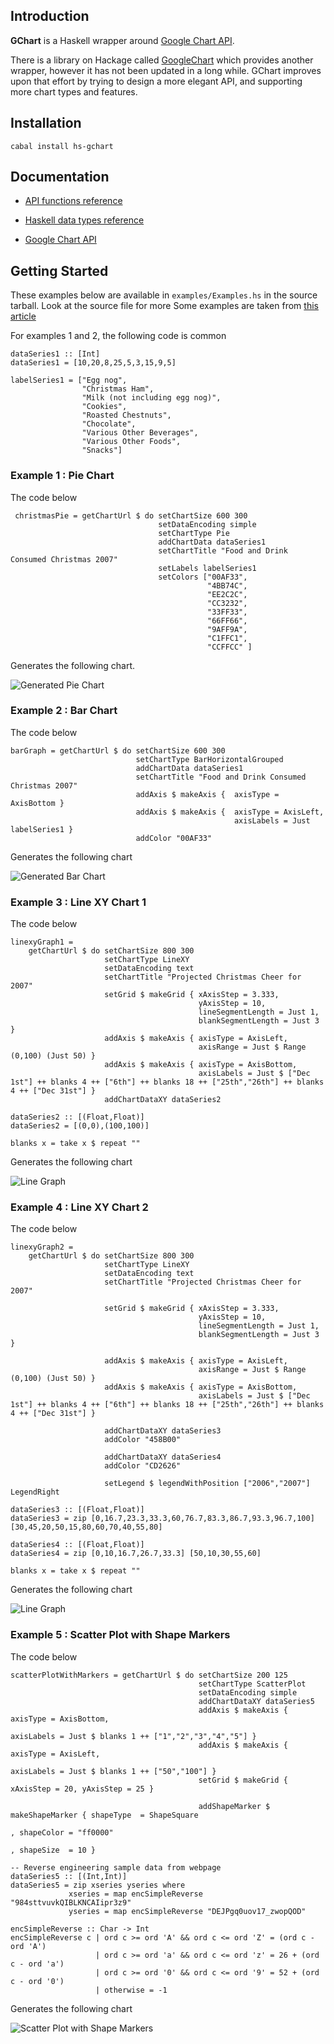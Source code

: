 ## Introduction

 **GChart** is a Haskell wrapper around [Google Chart API].

[Google Chart API]: http://code.google.com/apis/chart/image_charts.html

There is a library on Hackage called [GoogleChart] which provides another
wrapper, however it has not been updated in a long while. GChart improves upon
that effort by trying to design a more elegant API, and supporting more chart
types and features.

[GoogleChart]: http://hackage.haskell.org/packages/archive/GoogleChart/0.2/doc/html/Graphics-Google-Chart.html

## Installation

    cabal install hs-gchart

## Documentation

* [API functions reference](http://hackage.haskell.org/package/hs-gchart)

* [Haskell data types reference](http://hackage.haskell.org/packages/archive/hs-gchart/0.3/doc/html/Graphics-GChart-Types.html)

* [Google Chart API]

## Getting Started

These examples below are available in `examples/Examples.hs` in the source
tarball. Look at the source file for more Some examples are taken from [this
article](http://24ways.org/2007/tracking-christmas-cheer-with-google-charts)

For examples 1 and 2, the following code is common

    dataSeries1 :: [Int]
    dataSeries1 = [10,20,8,25,5,3,15,9,5]

    labelSeries1 = ["Egg nog",
                    "Christmas Ham",
                    "Milk (not including egg nog)",
                    "Cookies",
                    "Roasted Chestnuts",
                    "Chocolate",
                    "Various Other Beverages",
                    "Various Other Foods",
                    "Snacks"]

### Example 1 : Pie Chart

The code below

     christmasPie = getChartUrl $ do setChartSize 600 300
                                     setDataEncoding simple
                                     setChartType Pie
                                     addChartData dataSeries1
                                     setChartTitle "Food and Drink Consumed Christmas 2007"
                                     setLabels labelSeries1
                                     setColors ["00AF33",
                                                "4BB74C",
                                                "EE2C2C",
                                                "CC3232",
                                                "33FF33",
                                                "66FF66",
                                                "9AFF9A",
                                                "C1FFC1",
                                                "CCFFCC" ]

Generates the following chart.

![Generated Pie Chart](http://chart.apis.google.com/chart?cht=p&chs=600x300&chd=s:KUIZFDPJF&chtt=Food+and+Drink+Consumed+Christmas+2007&chco=00AF33,4BB74C,EE2C2C,CC3232,33FF33,66FF66,9AFF9A,C1FFC1,CCFFCC&chl=Egg+nog|Christmas+Ham|Milk+%28not+including+egg+nog%29|Cookies|Roasted+Chestnuts|Chocolate|Various+Other+Beverages|Various+Other+Foods|Snacks)

### Example 2 : Bar Chart

The code below

    barGraph = getChartUrl $ do setChartSize 600 300
                                setChartType BarHorizontalGrouped
                                addChartData dataSeries1
                                setChartTitle "Food and Drink Consumed Christmas 2007"
                                addAxis $ makeAxis {  axisType = AxisBottom }
                                addAxis $ makeAxis {  axisType = AxisLeft,
                                                      axisLabels = Just labelSeries1 }
                                addColor "00AF33"

Generates the following chart

![Generated Bar Chart](http://chart.apis.google.com/chart?cht=bhg&chs=600x300&chd=s:KUIZFDPJF&chtt=Food+and+Drink+Consumed+Christmas+2007&chco=00AF33&chxt=x,y&chxl=1:|Egg+nog|Christmas+Ham|Milk+%28not+including+egg+nog%29|Cookies|Roasted+Chestnuts|Chocolate|Various+Other+Beverages|Various+Other+Foods|Snacks)


### Example 3 : Line XY Chart 1

The code below

    linexyGraph1 =
        getChartUrl $ do setChartSize 800 300
                         setChartType LineXY
                         setDataEncoding text
                         setChartTitle "Projected Christmas Cheer for 2007"
                         setGrid $ makeGrid { xAxisStep = 3.333,
                                              yAxisStep = 10,
                                              lineSegmentLength = Just 1,
                                              blankSegmentLength = Just 3 }
                         addAxis $ makeAxis { axisType = AxisLeft,
                                              axisRange = Just $ Range (0,100) (Just 50) }
                         addAxis $ makeAxis { axisType = AxisBottom,
                                              axisLabels = Just $ ["Dec 1st"] ++ blanks 4 ++ ["6th"] ++ blanks 18 ++ ["25th","26th"] ++ blanks 4 ++ ["Dec 31st"] }
                         addChartDataXY dataSeries2
    
    dataSeries2 :: [(Float,Float)]
    dataSeries2 = [(0,0),(100,100)]
    
    blanks x = take x $ repeat ""

Generates the following chart

![Line Graph](http://chart.apis.google.com/chart?cht=lxy&chs=800x300&chd=t:0,100|0,100&chtt=Projected+Christmas+Cheer+for+2007&chxt=y,x&chxl=1:|Dec+1st|||||6th|||||||||||||||||||25th|26th|||||Dec+31st&chxr=0,0.0,100.0,50.0&chg=3.333,10.0,1.0,3.0)

### Example 4 : Line XY Chart 2

The code below

    linexyGraph2 = 
        getChartUrl $ do setChartSize 800 300
                         setChartType LineXY
                         setDataEncoding text
                         setChartTitle "Projected Christmas Cheer for 2007"
     
                         setGrid $ makeGrid { xAxisStep = 3.333,
                                              yAxisStep = 10,
                                              lineSegmentLength = Just 1,
                                              blankSegmentLength = Just 3 }
     
                         addAxis $ makeAxis { axisType = AxisLeft,
                                              axisRange = Just $ Range (0,100) (Just 50) }
                         addAxis $ makeAxis { axisType = AxisBottom,
                                              axisLabels = Just $ ["Dec 1st"] ++ blanks 4 ++ ["6th"] ++ blanks 18 ++ ["25th","26th"] ++ blanks 4 ++ ["Dec 31st"] }
     
                         addChartDataXY dataSeries3
                         addColor "458B00"
     
                         addChartDataXY dataSeries4
                         addColor "CD2626"
     
                         setLegend $ legendWithPosition ["2006","2007"] LegendRight
     
    dataSeries3 :: [(Float,Float)]
    dataSeries3 = zip [0,16.7,23.3,33.3,60,76.7,83.3,86.7,93.3,96.7,100] [30,45,20,50,15,80,60,70,40,55,80]
     
    dataSeries4 :: [(Float,Float)]
    dataSeries4 = zip [0,10,16.7,26.7,33.3] [50,10,30,55,60]

    blanks x = take x $ repeat ""

Generates the following chart

![Line Graph](http://chart.apis.google.com/chart?cht=lxy&chs=800x300&chd=t:0,16.7,23.3,33.3,60,76.7,83.3,86.7,93.3,96.7,100|30,45,20,50,15,80,60,70,40,55,80|0,10,16.7,26.7,33.3|50,10,30,55,60&chtt=Projected+Christmas+Cheer+for+2007&chco=458B00,CD2626&chdl=2006|2007&chdlp=r&chxt=y,x&chxl=1:|Dec+1st|||||6th|||||||||||||||||||25th|26th|||||Dec+31st&chxr=0,0.0,100.0,50.0&chg=3.333,10.0,1.0,3.0)

### Example 5 : Scatter Plot with Shape Markers

The code below 

    scatterPlotWithMarkers = getChartUrl $ do setChartSize 200 125
                                              setChartType ScatterPlot
                                              setDataEncoding simple
                                              addChartDataXY dataSeries5
                                              addAxis $ makeAxis { axisType = AxisBottom,
                                                                   axisLabels = Just $ blanks 1 ++ ["1","2","3","4","5"] }
                                              addAxis $ makeAxis { axisType = AxisLeft,
                                                                   axisLabels = Just $ blanks 1 ++ ["50","100"] }
                                              setGrid $ makeGrid { xAxisStep = 20, yAxisStep = 25 }
     
                                              addShapeMarker $ makeShapeMarker { shapeType  = ShapeSquare
                                                                               , shapeColor = "ff0000"
                                                                               , shapeSize  = 10 }
     
    -- Reverse engineering sample data from webpage
    dataSeries5 :: [(Int,Int)]
    dataSeries5 = zip xseries yseries where
                 xseries = map encSimpleReverse "984sttvuvkQIBLKNCAIipr3z9"
                 yseries = map encSimpleReverse "DEJPgq0uov17_zwopQOD"
     
    encSimpleReverse :: Char -> Int
    encSimpleReverse c | ord c >= ord 'A' && ord c <= ord 'Z' = (ord c - ord 'A')
                       | ord c >= ord 'a' && ord c <= ord 'z' = 26 + (ord c - ord 'a')
                       | ord c >= ord '0' && ord c <= ord '9' = 52 + (ord c - ord '0')
                       | otherwise = -1

Generates the following chart

![Scatter Plot with Shape Markers](http://chart.apis.google.com/chart?cht=s&chs=200x125&chd=s:984sttvuvkQIBLKNCAIi,DEJPgq0uov17_zwopQOD&chxt=x,y&chxl=0:||1|2|3|4|5|1:||50|100&chg=20.0,25.0&chm=s,ff0000,-1,-1,10)
